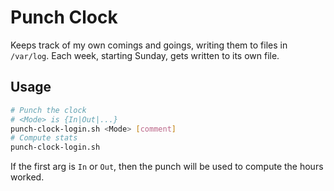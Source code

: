 # Punch Clock
Keeps track of my own comings and goings, writing them to files in `/var/log`. Each week, starting Sunday, gets written to its own file.

## Usage
```bash
# Punch the clock
# <Mode> is {In|Out|...}
punch-clock-login.sh <Mode> [comment]
# Compute stats
punch-clock-login.sh
```

If the first arg is `In` or `Out`, then the punch will be used to compute the hours worked.
